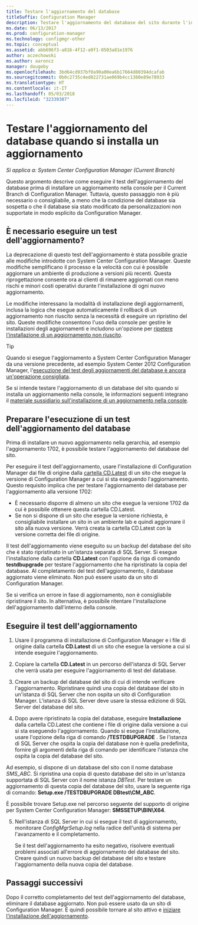 ```yaml
---
title: Testare l'aggiornamento del database
titleSuffix: Configuration Manager
description: Testare l'aggiornamento del database del sito durante l'installazione di aggiornamenti per Configuration Manager.
ms.date: 06/13/2017
ms.prod: configuration-manager
ms.technology: configmgr-other
ms.topic: conceptual
ms.assetid: abb696f3-a816-4f12-a9f1-0503a81e1976
author: aczechowski
ms.author: aaroncz
manager: dougeby
ms.openlocfilehash: 3bd64cd937bf0a90a00ea6b17664d80394dcafab
ms.sourcegitcommit: 0b0c2735c4ed822731ae069b4cc1380e89e78933
ms.translationtype: HT
ms.contentlocale: it-IT
ms.lasthandoff: 05/03/2018
ms.locfileid: "32339307"
---
```

# <a name="test-the-database-upgrade-when-installing-an-update"></a>Testare l'aggiornamento del database quando si installa un aggiornamento

*Si applica a: System Center Configuration Manager (Current Branch)*

Questo argomento descrive come eseguire il test dell'aggiornamento del database prima di installare un aggiornamento nella console per il Current Branch di Configuration Manager. Tuttavia, questo passaggio non è più necessario o consigliabile, a meno che la condizione del database sia sospetta o che il database sia stato modificato da personalizzazioni non supportate in modo esplicito da Configuration Manager.

## <a name="do-i-need-to-run-a-test-upgrade"></a>È necessario eseguire un test dell'aggiornamento?
La deprecazione di questo test dell'aggiornamento è stata possibile grazie alle modifiche introdotte con System Center Configuration Manager. Queste modifiche semplificano il processo e la velocità con cui è possibile aggiornare un ambiente di produzione a versioni più recenti. Questa riprogettazione consente ora ai clienti di rimanere aggiornati con meno rischi e minori costi operativi durante l'installazione di ogni nuovo aggiornamento.

Le modifiche interessano la modalità di installazione degli aggiornamenti, inclusa la logica che esegue automaticamente il rollback di un aggiornamento non riuscito senza la necessità di eseguire un ripristino del sito. Queste modifiche consentono l'uso della console per gestire le installazioni degli aggiornamenti e includono un'opzione per [ripetere l'installazione di un aggiornamento non riuscito](/sccm/core/servers/manage/install-in-console-updates#bkmk_retry).

> [!TIP]
> Quando si esegue l'aggiornamento a System Center Configuration Manager da una versione precedente, ad esempio System Center 2012 Configuration Manager, l'[esecuzione del test degli aggiornamenti del database è ancora un'operazione consigliata](/sccm/core/servers/deploy/install/upgrade-to-configuration-manager#a-namebkmktesta-test-the-site-database-upgrade).

Se si intende testare l'aggiornamento di un database del sito quando si installa un aggiornamento nella console, le informazioni seguenti integrano il [materiale sussidiario sull'installazione di un aggiornamento nella console](/sccm/core/servers/manage/install-in-console-updates#a-namebkmkinstalla-install-in-console-updates).

## <a name="prepare-to-run-a-test-database-upgrade"></a>Preparare l'esecuzione di un test dell'aggiornamento del database  
Prima di installare un nuovo aggiornamento nella gerarchia, ad esempio l'aggiornamento 1702, è possibile testare l'aggiornamento del database del sito.

Per eseguire il test dell'aggiornamento, usare l'installazione di Configuration Manager dai file di origine dalla [cartella CD.Latest](/sccm/core/servers/manage/the-cd.latest-folder) di un sito che esegue la versione di Configuration Manager a cui si sta eseguendo l'aggiornamento. Questo requisito implica che per testare l'aggiornamento del database per l'aggiornamento alla versione 1702:
-   È necessario disporre di almeno un sito che esegue la versione 1702 da cui è possibile ottenere questa cartella CD.Latest.
-   Se non si dispone di un sito che esegue la versione richiesta, è consigliabile installare un sito in un ambiente lab e quindi aggiornare il sito alla nuova versione. Verrà creata la cartella CD.Latest con la versione corretta dei file di origine.

Il test dell'aggiornamento viene eseguito su un backup del database del sito che è stato ripristinato in un'istanza separata di SQL Server.  Si esegue l'installazione dalla cartella **CD.Latest** con l'opzione da riga di comando **testdbupgrade** per testare l'aggiornamento che ha ripristinato la copia del database. Al completamento del test dell'aggiornamento, il database aggiornato viene eliminato. Non può essere usato da un sito di Configuration Manager.

Se si verifica un errore in fase di aggiornamento, non è consigliabile ripristinare il sito. In alternativa, è possibile ritentare l'installazione dell'aggiornamento dall'interno della console.

##  <a name="run-the-test-upgrade"></a>Eseguire il test dell'aggiornamento    
1.  Usare il programma di installazione di Configuration Manager e i file di origine dalla cartella **CD.Latest** di un sito che esegue la versione a cui si intende eseguire l'aggiornamento.  

2.  Copiare la cartella **CD.Latest** in un percorso dell'istanza di SQL Server che verrà usata per eseguire l'aggiornamento di test del database.

3.  Creare un backup del database del sito di cui di intende verificare l'aggiornamento. Ripristinare quindi una copia del database del sito in un'istanza di SQL Server che non ospita un sito di Configuration Manager. L'istanza di SQL Server deve usare la stessa edizione di SQL Server del database del sito.  

4.  Dopo avere ripristinato la copia del database, eseguire **Installazione** dalla cartella CD.Latest che contiene i file di origine dalla versione a cui si sta eseguendo l'aggiornamento. Quando si esegue l'installazione, usare l'opzione della riga di comando **/TESTDBUPGRADE** . Se l'istanza di SQL Server che ospita la copia del database non è quella predefinita, fornire gli argomenti della riga di comando per identificare l'istanza che ospita la copia del database del sito.   

  Ad esempio, si dispone di un database del sito con il nome database *SMS_ABC*. Si ripristina una copia di questo database del sito in un'istanza supportata di SQL Server con il nome istanza *DBTest*. Per testare un aggiornamento di questa copia del database del sito, usare la seguente riga di comando: **Setup.exe /TESTDBUPGRADE DBtest\CM_ABC**.  

  È possibile trovare Setup.exe nel percorso seguente del supporto di origine per System Center Configuration Manager: **SMSSETUP\BIN\X64**.  

5.  Nell'istanza di SQL Server in cui si esegue il test di aggiornamento, monitorare *ConfigMgrSetup.log* nella radice dell'unità di sistema per l'avanzamento e il completamento.  

     Se il test dell'aggiornamento ha esito negativo, risolvere eventuali problemi associati all'errore di aggiornamento del database del sito. Creare quindi un nuovo backup del database del sito e testare l'aggiornamento della nuova copia del database.  



## <a name="next-steps"></a>Passaggi successivi
Dopo il corretto completamento del test dell'aggiornamento del database, eliminare il database aggiornato. Non può essere usato da un sito di Configuration Manager. È quindi possibile tornare al sito attivo e [iniziare l'installazione dell'aggiornamento](/sccm/core/servers/manage/install-in-console-updates).
